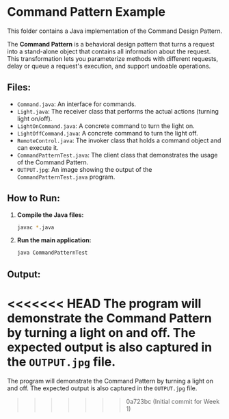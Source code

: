 # Command Pattern Example

This folder contains a Java implementation of the Command Design Pattern.

The **Command Pattern** is a behavioral design pattern that turns a request into a stand-alone object that contains all information about the request. This transformation lets you parameterize methods with different requests, delay or queue a request's execution, and support undoable operations.

## Files:

*   `Command.java`: An interface for commands.
*   `Light.java`: The receiver class that performs the actual actions (turning light on/off).
*   `LightOnCommand.java`: A concrete command to turn the light on.
*   `LightOffCommand.java`: A concrete command to turn the light off.
*   `RemoteControl.java`: The invoker class that holds a command object and can execute it.
*   `CommandPatternTest.java`: The client class that demonstrates the usage of the Command Pattern.
*   `OUTPUT.jpg`: An image showing the output of the `CommandPatternTest.java` program.

## How to Run:

1.  **Compile the Java files:**
    ```bash
    javac *.java
    ```
2.  **Run the main application:**
    ```bash
    java CommandPatternTest
    ```

## Output:

<<<<<<< HEAD
The program will demonstrate the Command Pattern by turning a light on and off. The expected output is also captured in the `OUTPUT.jpg` file. 
=======
The program will demonstrate the Command Pattern by turning a light on and off. The expected output is also captured in the `OUTPUT.jpg` file. 
>>>>>>> 0a723bc (Initial commit for Week 1)
